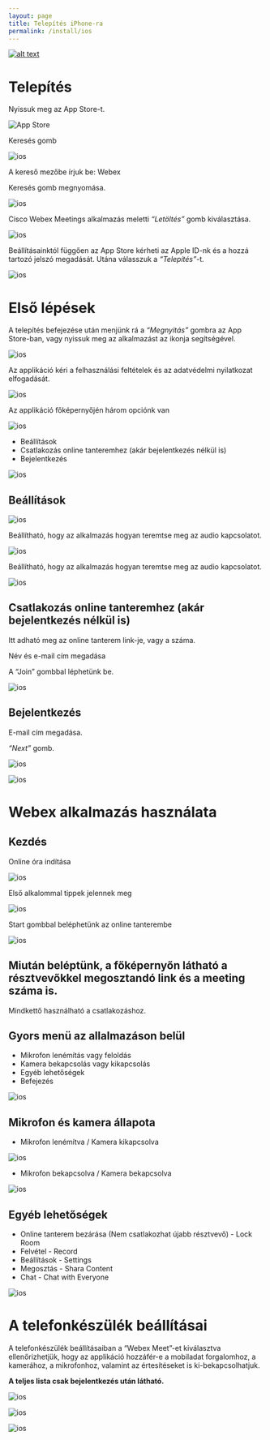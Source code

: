 ```yaml
---
layout: page
title: Telepítés iPhone-ra
permalink: /install/ios
---
```


[![alt text](/assets/img/button_ios-utmutato-letoltese.png)](/assets/install/ios.pdf)

# Telepítés

Nyissuk meg az App Store-t.

![App Store](/assets/img/install/ios/image1.png)

Keresés gomb

![ios](/assets/img/install/ios/image2.jpeg)

A kereső mezőbe írjuk be: Webex

Keresés gomb megnyomása.

![ios](/assets/img/install/ios/image3.jpeg)

Cisco Webex Meetings alkalmazás meletti _“Letöltés”_ gomb kiválasztása.

![ios](/assets/img/install/ios/image4.jpeg)

Beállításainktól függően az App Store kérheti az Apple ID-nk és a hozzá tartozó jelszó megadását. Utána válasszuk a _“Telepítés”_-t.

![ios](/assets/img/install/ios/image5.jpeg)

# Első lépések

A telepítés befejezése után menjünk rá a _“Megnyitás”_ gombra az App Store-ban, vagy nyissuk meg az alkalmazást az ikonja segítségével.

![ios](/assets/img/install/ios/image6.jpeg)

Az applikáció kéri a felhasználási feltételek és az adatvédelmi nyilatkozat elfogadását.

![ios](/assets/img/install/ios/image7.jpeg)

Az applikáció főképernyőjén három opciónk van

![ios](/assets/img/install/ios/image8.jpeg)

* Beállítások
* Csatlakozás online tanteremhez (akár bejelentkezés nélkül is)
* Bejelentkezés

![ios](/assets/img/install/ios/image9.jpeg)

## Beállítások

![ios](/assets/img/install/ios/image10.jpeg)

Beállítható, hogy az alkalmazás hogyan teremtse meg az audio kapcsolatot.

![ios](/assets/img/install/ios/image11.jpeg)

Beállítható, hogy az alkalmazás hogyan teremtse meg az audio kapcsolatot.

![ios](/assets/img/install/ios/image12.jpeg)

## Csatlakozás online tanteremhez (akár bejelentkezés nélkül is)

Itt adható meg az online tanterem link-je, vagy a száma.

Név és e-mail cím megadása

A “Join” gombbal léphetünk be.

![ios](/assets/img/install/ios/image13.jpeg)

## Bejelentkezés

E-mail cím megadása.

_“Next”_ gomb. 

![ios](/assets/img/install/ios/image14.jpeg)

![ios](/assets/img/install/ios/image15.jpeg)

# Webex alkalmazás használata

## Kezdés

Online óra indítása

![ios](/assets/img/install/ios/image15.jpeg)

Első alkalommal tippek jelennek meg

![ios](/assets/img/install/ios/image16.jpeg)

Start gombbal beléphetünk az online tanterembe

![ios](/assets/img/install/ios/image17.jpeg)

## Miután beléptünk, a főképernyőn látható a résztvevőkkel megosztandó link és a meeting száma is.

Mindkettő használható a csatlakozáshoz.

## Gyors menü az allalmazáson belül

* Mikrofon lenémítás vagy feloldás
* Kamera bekapcsolás vagy kikapcsolás
* Egyéb lehetőségek
* Befejezés

![ios](/assets/img/install/ios/image18.png)

## Mikrofon és kamera állapota

* Mikrofon lenémítva / Kamera kikapcsolva

![ios](/assets/img/install/ios/image19.png)

* Mikrofon bekapcsolva / Kamera bekapcsolva

![ios](/assets/img/install/ios/image20.png)

## Egyéb lehetőségek

* Online tanterem bezárása (Nem csatlakozhat újabb résztvevő) - Lock Room
* Felvétel - Record
* Beállítások - Settings
* Megosztás - Shara Content
* Chat - Chat with Everyone

![ios](/assets/img/install/ios/image21.jpeg)

# A telefonkészülék beállításai

A telefonkészülék beállításaiban a “Webex Meet”-et kiválasztva ellenőrizhetjük, hogy az applikáció hozzáfér-e a mobiladat forgalomhoz, a kamerához, a mikrofonhoz, valamint az értesítéseket is ki-bekapcsolhatjuk.

__A teljes lista csak bejelentkezés után látható.__

![ios](/assets/img/install/ios/image22.png)

![ios](/assets/img/install/ios/image23.jpeg)

![ios](/assets/img/install/ios/image24.jpeg)
